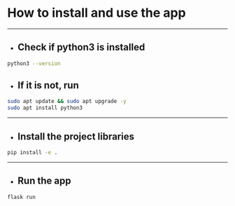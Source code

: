 # **How to install and use the app**

___
- ## Check if python3 is installed

```bash
python3 --version
```

- ## If it is not, run 

```bash
sudo apt update && sudo apt upgrade -y
sudo apt install python3
```

___

- ## Install the project libraries

```bash
pip install -e .
```

___ 

- ## Run the app
```bash
flask run
```